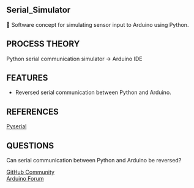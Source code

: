 ## Serial_Simulator

🔣 Software concept for simulating sensor input to Arduino using Python.

## PROCESS THEORY

Python serial communication simulator → Arduino IDE

## FEATURES

- Reversed serial communication between Python and Arduino.

## REFERENCES

[Pyserial](https://pyserial.readthedocs.io/en/latest/pyserial.html)

## QUESTIONS

Can serial communication between Python and Arduino be reversed?

[GitHub Community](https://github.com/orgs/community/discussions/63973#discussion-5528238)
<br />
[Arduino Forum](https://forum.arduino.cc/t/serial-communication-between-python-and-arduino/1158919/4)
